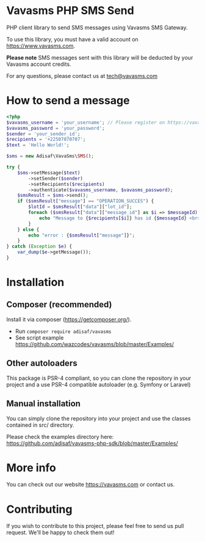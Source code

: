 # Vavasms PHP SMS Send

PHP client library to send SMS messages using Vavasms SMS Gateway.

To use this library, you must have a valid account on https://www.vavasms.com.

**Please note** SMS messages sent with this library will be deducted by your Vavasms account credits.

For any questions, please contact us at tech@vavasms.com

# How to send a message
 
```php
<?php
$vavasms_username = 'your_username'; // Please register on https://vavasms.com
$vavasms_password = 'your_password';
$sender = 'your_sender_id';
$recipients = '+22507070707';
$text = 'Hello World!';

$sms = new Adisaf\VavaSms\SMS();

try {
    $sms->setMessage($text)
        ->setSender($sender)
        ->setRecipients($recipients)
        ->authenticate($vavasms_username, $vavasms_password);
    $smsResult = $sms->send();
    if ($smsResult["message"] == "OPERATION_SUCCES") {
        $lotId = $smsResult["data"]["lot_id"];
        foreach ($smsResult["data"]["message_id"] as $i => $messageId) {
            echo "Message to {$recipients[$i]} has id {$messageId} <br>";
        }
    } else {
        echo "error : {$smsResult["message"]}";
    }
} catch (Exception $e) {
    var_dump($e->getMessage());
}
```


# Installation

## Composer (recommended)

Install it via composer (https://getcomposer.org/).

* Run `composer require adisaf/vavasms`
* See script example https://github.com/wazcodes/vavasms/blob/master/Examples/


## Other autoloaders

This package is PSR-4 compliant, so you can clone the repository in your project and a use PSR-4 compatible autoloader (e.g. Symfony or Laravel)

## Manual installation

You can simply clone the repository into your project and use the classes contained in src/ directory.

Please check the examples directory here: https://github.com/adisaf/vavasms-php-sdk/blob/master/Examples/

# More info

You can check out our website https://vavasms.com or contact us.

# Contributing

If you wish to contribute to this project, please feel free to send us pull request. We'll be happy to check them out!
